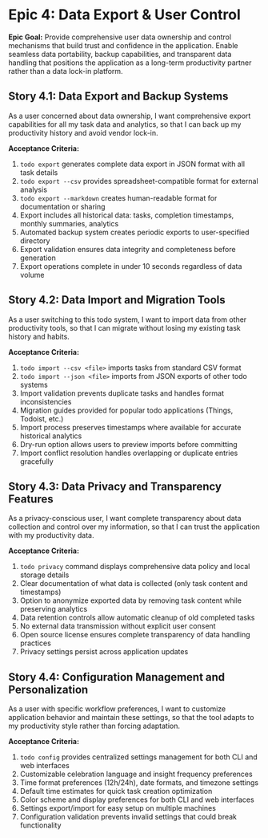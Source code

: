 # Epic 4: Data Export & User Control

**Epic Goal:** Provide comprehensive user data ownership and control mechanisms that build trust and confidence in the application. Enable seamless data portability, backup capabilities, and transparent data handling that positions the application as a long-term productivity partner rather than a data lock-in platform.

## Story 4.1: Data Export and Backup Systems

As a user concerned about data ownership,
I want comprehensive export capabilities for all my task data and analytics,
so that I can back up my productivity history and avoid vendor lock-in.

**Acceptance Criteria:**
1. `todo export` generates complete data export in JSON format with all task details
2. `todo export --csv` provides spreadsheet-compatible format for external analysis
3. `todo export --markdown` creates human-readable format for documentation or sharing
4. Export includes all historical data: tasks, completion timestamps, monthly summaries, analytics
5. Automated backup system creates periodic exports to user-specified directory
6. Export validation ensures data integrity and completeness before generation
7. Export operations complete in under 10 seconds regardless of data volume

## Story 4.2: Data Import and Migration Tools

As a user switching to this todo system,
I want to import data from other productivity tools,
so that I can migrate without losing my existing task history and habits.

**Acceptance Criteria:**
1. `todo import --csv <file>` imports tasks from standard CSV format
2. `todo import --json <file>` imports from JSON exports of other todo systems
3. Import validation prevents duplicate tasks and handles format inconsistencies
4. Migration guides provided for popular todo applications (Things, Todoist, etc.)
5. Import process preserves timestamps where available for accurate historical analytics
6. Dry-run option allows users to preview imports before committing
7. Import conflict resolution handles overlapping or duplicate entries gracefully

## Story 4.3: Data Privacy and Transparency Features

As a privacy-conscious user,
I want complete transparency about data collection and control over my information,
so that I can trust the application with my productivity data.

**Acceptance Criteria:**
1. `todo privacy` command displays comprehensive data policy and local storage details
2. Clear documentation of what data is collected (only task content and timestamps)
3. Option to anonymize exported data by removing task content while preserving analytics
4. Data retention controls allow automatic cleanup of old completed tasks
5. No external data transmission without explicit user consent
6. Open source license ensures complete transparency of data handling practices
7. Privacy settings persist across application updates

## Story 4.4: Configuration Management and Personalization

As a user with specific workflow preferences,
I want to customize application behavior and maintain these settings,
so that the tool adapts to my productivity style rather than forcing adaptation.

**Acceptance Criteria:**
1. `todo config` provides centralized settings management for both CLI and web interfaces
2. Customizable celebration language and insight frequency preferences
3. Time format preferences (12h/24h), date formats, and timezone settings
4. Default time estimates for quick task creation optimization
5. Color scheme and display preferences for both CLI and web interfaces
6. Settings export/import for easy setup on multiple machines
7. Configuration validation prevents invalid settings that could break functionality
